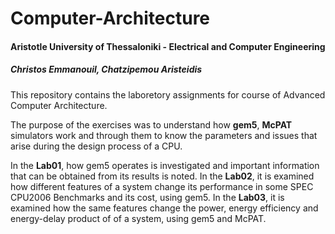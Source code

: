# Computer-Architecture

#### **Aristotle University of Thessaloniki - Electrical and Computer Engineering**
##### **Christos Emmanouil, Chatzipemou Aristeidis**

This repository contains the laboretory assignments for course of Advanced Computer Architecture.

The purpose of the exercises was to understand how **gem5**, **McPAT** simulators work and through them to know the parameters and issues that arise during the design process of a CPU.

In the **Lab01**, how gem5 operates is investigated and important information that can be obtained from its results is noted. In the **Lab02**, it is examined how different features of a system change its performance in some SPEC CPU2006 Benchmarks and its cost, using gem5. In the **Lab03**, it is examined how the same features change the power, energy efficiency and energy-delay product of of a system, using gem5 and McPAT.
